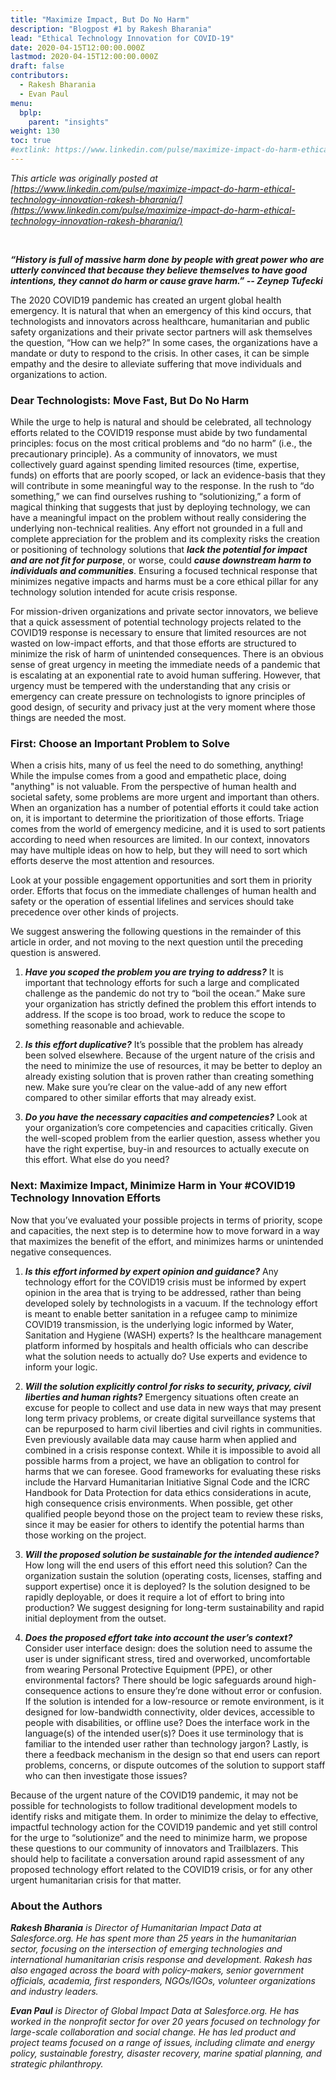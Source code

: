 ```yaml
---
title: "Maximize Impact, But Do No Harm"
description: "Blogpost #1 by Rakesh Bharania"
lead: "Ethical Technology Innovation for COVID-19"
date: 2020-04-15T12:00:00.000Z
lastmod: 2020-04-15T12:00:00.000Z
draft: false
contributors:
  - Rakesh Bharania
  - Evan Paul
menu:
  bplp:
    parent: "insights"
weight: 130
toc: true
#extlink: https://www.linkedin.com/pulse/maximize-impact-do-harm-ethical-technology-innovation-rakesh-bharania/
---
```


*This article was originally posted at [https://www.linkedin.com/pulse/maximize-impact-do-harm-ethical-technology-innovation-rakesh-bharania/](https://www.linkedin.com/pulse/maximize-impact-do-harm-ethical-technology-innovation-rakesh-bharania/)*

<br>

***“History is full of massive harm done by people with great power who are utterly convinced that because they believe themselves to have good intentions, they cannot do harm or cause grave harm.” -- Zeynep Tufecki***

The 2020 COVID19 pandemic has created an urgent global health emergency. It is natural that when an emergency of this kind occurs, that technologists and innovators across healthcare, humanitarian and public safety organizations and their private sector partners will ask themselves the question, “How can we help?” In some cases, the organizations have a mandate or duty to respond to the crisis. In other cases, it can be simple empathy and the desire to alleviate suffering that move individuals and organizations to action.

### Dear Technologists: Move Fast, But Do No Harm

While the urge to help is natural and should be celebrated, all technology efforts related to the COVID19 response must abide by two fundamental principles: focus on the most critical problems and “do no harm” (i.e., the precautionary principle). As a community of innovators, we must collectively guard against spending limited resources (time, expertise, funds) on efforts that are poorly scoped, or lack an evidence-basis that they will contribute in some meaningful way to the response. In the rush to “do something,” we can find ourselves rushing to “solutionizing,” a form of magical thinking that suggests that just by deploying technology, we can have a meaningful impact on the problem without really considering the underlying non-technical realities. Any effort not grounded in a full and complete appreciation for the problem and its complexity risks the creation or positioning of technology solutions that ***lack the potential for impact and are not fit for purpose***, or worse, could ***cause downstream harm to individuals and communities***. Ensuring a focused technical response that minimizes negative impacts and harms must be a core ethical pillar for any technology solution intended for acute crisis response.

For mission-driven organizations and private sector innovators, we believe that a quick assessment of potential technology projects related to the COVID19 response is necessary to ensure that limited resources are not wasted on low-impact efforts, and that those efforts are structured to minimize the risk of harm of unintended consequences. There is an obvious sense of great urgency in meeting the immediate needs of a pandemic that is escalating at an exponential rate to avoid human suffering. However, that urgency must be tempered with the understanding that any crisis or emergency can create pressure on technologists to ignore principles of good design, of security and privacy just at the very moment where those things are needed the most.

### First: Choose an Important Problem to Solve

When a crisis hits, many of us feel the need to do something, anything! While the impulse comes from a good and empathetic place, doing "anything" is not valuable. From the perspective of human health and societal safety, some problems are more urgent and important than others. When an organization has a number of potential efforts it could take action on, it is important to determine the prioritization of those efforts. Triage comes from the world of emergency medicine, and it is used to sort patients according to need when resources are limited. In our context, innovators may have multiple ideas on how to help, but they will need to sort which efforts deserve the most attention and resources.

Look at your possible engagement opportunities and sort them in priority order. Efforts that focus on the immediate challenges of human health and safety or the operation of essential lifelines and services should take precedence over other kinds of projects.

We suggest answering the following questions in the remainder of this article in order, and not moving to the next question until the preceding question is answered.

1. ***Have you scoped the problem you are trying to address?*** It is important that technology efforts for such a large and complicated challenge as the pandemic do not try to “boil the ocean.” Make sure your organization has strictly defined the problem this effort intends to address. If the scope is too broad, work to reduce the scope to something reasonable and achievable.

2. ***Is this effort duplicative?*** It’s possible that the problem has already been solved elsewhere. Because of the urgent nature of the crisis and the need to minimize the use of resources, it may be better to deploy an already existing solution that is proven rather than creating something new. Make sure you’re clear on the value-add of any new effort compared to other similar efforts that may already exist.

3. ***Do you have the necessary capacities and competencies?*** Look at your organization’s core competencies and capacities critically. Given the well-scoped problem from the earlier question, assess whether you have the right expertise, buy-in and resources to actually execute on this effort. What else do you need?

### Next: Maximize Impact, Minimize Harm in Your #COVID19 Technology Innovation Efforts

Now that you’ve evaluated your possible projects in terms of priority, scope and capacities, the next step is to determine how to move forward in a way that maximizes the benefit of the effort, and minimizes harms or unintended negative consequences. 

1. ***Is this effort informed by expert opinion and guidance?*** Any technology effort for the COVID19 crisis must be informed by expert opinion in the area that is trying to be addressed, rather than being developed solely by technologists in a vacuum. If the technology effort is meant to enable better sanitation in a refugee camp to minimize COVID19 transmission, is the underlying logic informed by Water, Sanitation and Hygiene (WASH) experts? Is the healthcare management platform informed by hospitals and health officials who can describe what the solution needs to actually do? Use experts and evidence to inform your logic.

2. ***Will the solution explicitly control for risks to security, privacy, civil liberties and human rights?*** Emergency situations often create an excuse for people to collect and use data in new ways that may present long term privacy problems, or create digital surveillance systems that can be repurposed to harm civil liberties and civil rights in communities. Even previously available data may cause harm when applied and combined in a crisis response context. While it is impossible to avoid all possible harms from a project, we have an obligation to control for harms that we can foresee. Good frameworks for evaluating these risks include the Harvard Humanitarian Initiative Signal Code and the ICRC Handbook for Data Protection for data ethics considerations in acute, high consequence crisis environments. When possible, get other qualified people beyond those on the project team to review these risks, since it may be easier for others to identify the potential harms than those working on the project.

3. ***Will the proposed solution be sustainable for the intended audience?*** How long will the end users of this effort need this solution? Can the organization sustain the solution (operating costs, licenses, staffing and support expertise) once it is deployed? Is the solution designed to be rapidly deployable, or does it require a lot of effort to bring into production? We suggest designing for long-term sustainability and rapid initial deployment from the outset.

4. ***Does the proposed effort take into account the user’s context?*** Consider user interface design: does the solution need to assume the user is under significant stress, tired and overworked, uncomfortable from wearing Personal Protective Equipment (PPE), or other environmental factors? There should be logic safeguards around high-consequence actions to ensure they’re done without error or confusion. If the solution is intended for a low-resource or remote environment, is it designed for low-bandwidth connectivity, older devices, accessible to people with disabilities, or offline use? Does the interface work in the language(s) of the intended user(s)? Does it use terminology that is familiar to the intended user rather than technology jargon? Lastly, is there a feedback mechanism in the design so that end users can report problems, concerns, or dispute outcomes of the solution to support staff who can then investigate those issues?

Because of the urgent nature of the COVID19 pandemic, it may not be possible for technologists to follow traditional development models to identify risks and mitigate them. In order to minimize the delay to effective, impactful technology action for the COVID19 pandemic and yet still control for the urge to “solutionize” and the need to minimize harm, we propose these questions to our community of innovators and Trailblazers. This should help to facilitate a conversation around rapid assessment of any proposed technology effort related to the COVID19 crisis, or for any other urgent humanitarian crisis for that matter.  

### About the Authors

***Rakesh Bharania** is Director of Humanitarian Impact Data at Salesforce.org. He has spent more than 25 years in the humanitarian sector, focusing on the intersection of emerging technologies and international humanitarian crisis response and development. Rakesh has also engaged across the board with policy-makers, senior government officials, academia, first responders, NGOs/IGOs, volunteer organizations and industry leaders.*

***Evan Paul** is Director of Global Impact Data at Salesforce.org. He has worked in the nonprofit sector for over 20 years focused on technology for large-scale collaboration and social change. He has led product and project teams focused on a range of issues, including climate and energy policy, sustainable forestry, disaster recovery, marine spatial planning, and strategic philanthropy.*
